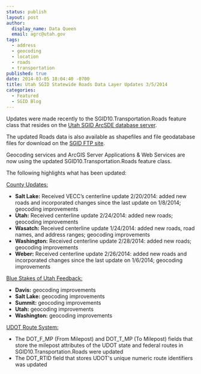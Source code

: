 ```yaml
---
status: publish
layout: post
author:
  display_name: Data Queen
  email: agrc@utah.gov
tags:
  - address
  - geocoding
  - location
  - roads
  - transportation
published: true
date: 2014-03-05 18:04:40 -0700
title: Utah SGID Statewide Roads Data Layer Updates 3/5/2014
categories:
  - Featured
  - SGID Blog
---
```

<p>Updates were made recently to the SGID10.Transportation.Roads feature class that resides on the <a href="{{ "/sgid-database/" | prepend: site.baseurl }}">Utah SGID ArcSDE database server</a>.</p>
<p>The updated Roads data is also available as shapefiles and file geodatabase files for download on the <a href="ftp://ftp.agrc.utah.gov/UtahSGID_Vector/UTM12_NAD83/TRANSPORTATION/PackagedData/_Statewide/UtahRoadAndHighwaySystem/">SGID FTP site</a>.</p>
<p>Geocoding services and ArcGIS Server Applications & Web Services are now using the updated SGID10.Transportation.Roads feature class.</p>
<p>The following highlights what has been updated:</p>
<p><span style="text-decoration: underline;">County Updates:</span></p>
<ul>
<li><strong>Salt Lake:</strong> Received VECC’s centerline update 2/20/2014: added new roads and incorporated changes since the last update on 1/8/2014; geocoding improvements</li>
<li><strong>Utah:</strong> Received centerline update 2/24/2014: added new roads; geocoding improvements</li>
<li><strong>Wasatch:</strong> Received centerline update 1/24/2014: added new roads, road names, and address ranges; geocoding improvements</li>
<li><strong>Washington:</strong> Received centerline update 2/28/2014: added new roads; geocoding improvements</li>
<li><strong>Weber:</strong> Received centerline update 2/26/2014: added new roads and incorporated changes since the last update on 1/6/2014; geocoding improvements</li>
</ul>
<p><span style="text-decoration: underline;">Blue Stakes of Utah Feedback:</span></p>
<ul>
<li><strong>Davis:</strong> geocoding improvements</li>
<li><strong>Salt Lake:</strong> geocoding improvements</li>
<li><strong>Summit:</strong> geocoding improvements</li>
<li><strong>Utah:</strong> geocoding improvements</li>
<li><strong>Washington:</strong> geocoding improvements</li>
</ul>
<p><span style="text-decoration: underline;">UDOT Route System:</span></p>
<ul>
<li>The DOT_F_MP (From Milepost) and DOT_T_MP (To Milepost) fields that store the milepost attributes of the UDOT state and federal routes in SGID10.Transportation.Roads were updated</li>
<li>The DOT_RTID field that stores UDOT's unique numeric route identifiers was updated</li>
</ul>
